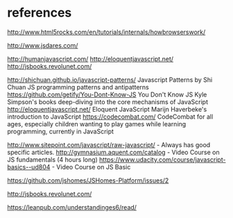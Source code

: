 # references

http://www.html5rocks.com/en/tutorials/internals/howbrowserswork/

http://www.jsdares.com/

http://humanjavascript.com/
http://eloquentjavascript.net/
http://jsbooks.revolunet.com/

http://shichuan.github.io/javascript-patterns/ Javascript Patterns by Shi Chuan JS programming patterns and antipatterns
https://github.com/getify/You-Dont-Know-JS You Don't Know JS Kyle Simpson's books deep-diving into the core mechanisms of JavaScript
http://eloquentjavascript.net/ Eloquent JavaScript Marijn Haverbeke's introduction to JavaScript
https://codecombat.com/ CodeCombat for all ages, especially children wanting to play games while learning programming, currently in JavaScript

http://www.sitepoint.com/javascript/raw-javascript/ - Always has good specific articles.
http://gymnasium.aquent.com/catalog - Video Course on JS fundamentals (4 hours long)
https://www.udacity.com/course/javascript-basics--ud804 - Video Course on JS Basic

https://github.com/jshomes/JSHomes-Platform/issues/2

http://jsbooks.revolunet.com/

https://leanpub.com/understandinges6/read/
